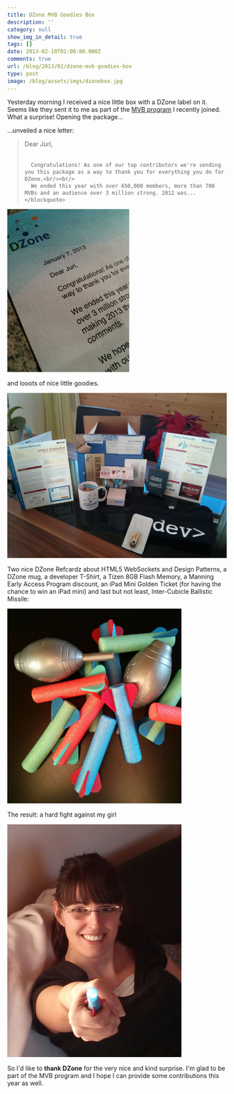 ```yaml
---
title: DZone MVB Goodies Box
description: ''
category: null
show_img_in_detail: true
tags: []
date: 2013-02-10T01:00:00.000Z
comments: true
url: /blog/2013/02/dzone-mvb-goodies-box
type: post
image: /blog/assets/imgs/dzonebox.jpg
---
```



Yesterday morning I received a nice little box with a DZone label on it. Seems like they sent it to me as part of the [MVB program](/blog/2012/04/joining-dzone-mvb-program/) I recently joined. What a surprise! Opening the package...

...unveiled a nice letter:

<div class="row-fluid">
  <div class="span6">
    <blockquote>
      Dear Juri,<br/><br/>
      
      Congratulations! As one of our top contributors we're sending you this package as a way to thank you for everything you do for DZone.<br/><br/>
      We ended this year with over 650,000 members, more than 700 MVBs and an audience over 3 million strong. 2012 was...
    </blockquote>
  </div>
  <img class="span6" src="/blog/assets/imgs/dzonethankletter.jpg"/>
</div>

and looots of nice little goodies.

![](/blog/assets/imgs/dzonegoodiesoutlined.jpg)

Two nice DZone Refcardz about HTML5 WebSockets and Design Patterns, a DZone mug, a developer T-Shirt, a Tizen 8GB Flash Memory, a Manning Early Access Program discount, an iPad Mini Golden Ticket (for having the chance to win an iPad mini) and last but not least, Inter-Cubicle Ballistic Missile:

![](/blog/assets/imgs/missiles.jpg)

The result: a hard fight against my girl

![](/blog/assets/imgs/girlmissilefight.jpg)

So I'd like to **thank DZone** for the very nice and kind surprise. I'm glad to be part of the MVB program and I hope I can provide some contributions this year as well.
